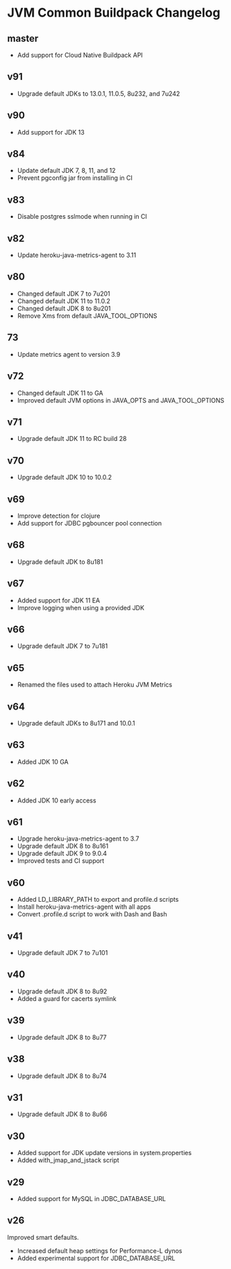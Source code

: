 # JVM Common Buildpack Changelog

## master

* Add support for Cloud Native Buildpack API

## v91

* Upgrade default JDKs to 13.0.1, 11.0.5, 8u232, and 7u242

## v90

* Add support for JDK 13

## v84

* Update default JDK 7, 8, 11, and 12
* Prevent pgconfig jar from installing in CI

## v83

* Disable postgres sslmode when running in CI

## v82

* Update heroku-java-metrics-agent to 3.11

## v80

* Changed default JDK 7 to 7u201
* Changed default JDK 11 to 11.0.2
* Changed default JDK 8 to 8u201
* Remove Xms from default JAVA_TOOL_OPTIONS

## 73

* Update metrics agent to version 3.9

## v72

* Changed default JDK 11 to GA
* Improved default JVM options in JAVA_OPTS and JAVA_TOOL_OPTIONS

## v71

* Upgrade default JDK 11 to RC build 28

## v70

* Upgrade default JDK 10 to 10.0.2

## v69

* Improve detection for clojure
* Add support for JDBC pgbouncer pool connection

## v68

* Upgrade default JDK to 8u181

## v67

* Added support for JDK 11 EA
* Improve logging when using a provided JDK

## v66

* Upgrade default JDK 7 to 7u181

## v65

* Renamed the files used to attach Heroku JVM Metrics

## v64

* Upgrade default JDKs to 8u171 and 10.0.1

## v63

* Added JDK 10 GA

## v62

* Added JDK 10 early access

## v61

* Upgrade heroku-java-metrics-agent to 3.7
* Upgrade default JDK 8 to 8u161
* Upgrade default JDK 9 to 9.0.4
* Improved tests and CI support

## v60

* Added LD_LIBRARY_PATH to export and profile.d scripts
* Install heroku-java-metrics-agent with all apps
* Convert .profile.d script to work with Dash and Bash

## v41

* Upgrade default JDK 7 to 7u101

## v40

* Upgrade default JDK 8 to 8u92
* Added a guard for cacerts symlink

## v39

* Upgrade default JDK 8 to 8u77

## v38

* Upgrade default JDK 8 to 8u74

## v31

* Upgrade default JDK 8 to 8u66

## v30

* Added support for JDK update versions in system.properties
* Added with_jmap_and_jstack script

## v29

* Added support for MySQL in JDBC_DATABASE_URL

## v26

Improved smart defaults.

* Increased default heap settings for Performance-L dynos
* Added experimental support for JDBC_DATABASE_URL
